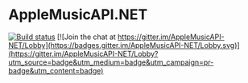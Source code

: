 # AppleMusicAPI.NET

[![Build status](https://ci.appveyor.com/api/projects/status/jviar4g4swch3gej?svg=true)](https://ci.appveyor.com/project/MattPress/applemusicapi-net) [![Join the chat at https://gitter.im/AppleMusicAPI-NET/Lobby](https://badges.gitter.im/AppleMusicAPI-NET/Lobby.svg)](https://gitter.im/AppleMusicAPI-NET/Lobby?utm_source=badge&utm_medium=badge&utm_campaign=pr-badge&utm_content=badge)
